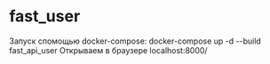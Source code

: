 # fast_user

Запуск спомощью docker-compose:
docker-compose up -d --build fast_api_user
Открываем в браузере localhost:8000/
